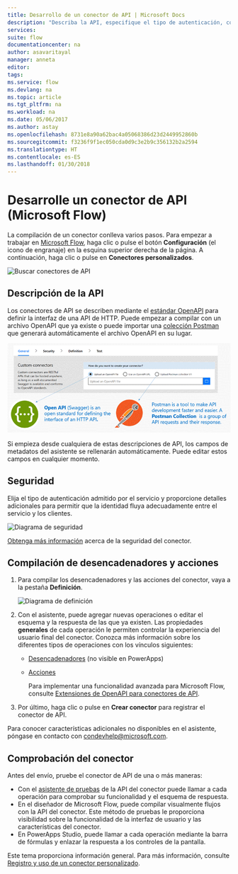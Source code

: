 ```yaml
---
title: Desarrollo de un conector de API | Microsoft Docs
description: "Describa la API, especifique el tipo de autenticación, compile desencadenadores y acciones y pruébelos."
services: 
suite: flow
documentationcenter: na
author: asavaritayal
manager: anneta
editor: 
tags: 
ms.service: flow
ms.devlang: na
ms.topic: article
ms.tgt_pltfrm: na
ms.workload: na
ms.date: 05/06/2017
ms.author: astay
ms.openlocfilehash: 8731e8a90a62bac4a05068386d23d2449952860b
ms.sourcegitcommit: f3236f9f1ec050cda0d9c3e2b9c356132b2a2594
ms.translationtype: HT
ms.contentlocale: es-ES
ms.lasthandoff: 01/30/2018
---
```

# <a name="develop-an-api-connector-microsoft-flow"></a>Desarrolle un conector de API (Microsoft Flow)
La compilación de un conector conlleva varios pasos. Para empezar a trabajar en [Microsoft Flow](https://flow.microsoft.com/), haga clic o pulse el botón **Configuración** (el icono de engranaje) en la esquina superior derecha de la página. A continuación, haga clic o pulse en **Conectores personalizados**.

![Buscar conectores de API](./media/api-connectors-dev/finding-custom-apis.png)

## <a name="describe-your-api"></a>Descripción de la API
Los conectores de API se describen mediante el [estándar OpenAPI](https://swagger.io/) para definir la interfaz de una API de HTTP. Puede empezar a compilar con un archivo OpenAPI que ya existe o puede importar una [colección Postman](https://www.getpostman.com/docs/collections) que generará automáticamente el archivo OpenAPI en su lugar. 

![Definir el diagrama de API](./media/api-connectors-dev/build-your-api-updated.png)

Si empieza desde cualquiera de estas descripciones de API, los campos de metadatos del asistente se rellenarán automáticamente. Puede editar estos campos en cualquier momento.  

## <a name="build-security"></a>Seguridad
Elija el tipo de autenticación admitido por el servicio y proporcione detalles adicionales para permitir que la identidad fluya adecuadamente entre el servicio y los clientes. 

![Diagrama de seguridad](./media/api-connectors-dev/security.png)

[Obtenga más información](register-custom-api.md) acerca de la seguridad del conector.

## <a name="build-triggers-and-actions"></a>Compilación de desencadenadores y acciones
1. Para compilar los desencadenadores y las acciones del conector, vaya a la pestaña **Definición**. 
   
    ![Diagrama de definición](./media/api-connectors-dev/definition.png)
2. Con el asistente, puede agregar nuevas operaciones o editar el esquema y la respuesta de las que ya existen. Las propiedades **generales** de cada operación le permiten controlar la experiencia del usuario final del conector. Conozca más información sobre los diferentes tipos de operaciones con los vínculos siguientes:
   
   * [Desencadenadores](customapi-webhooks.md) (no visible en PowerApps)
   * [Acciones](register-custom-api.md)
     
     Para implementar una funcionalidad avanzada para Microsoft Flow, consulte [Extensiones de OpenAPI para conectores de API](https://flow.microsoft.com/documentation/customapi-how-to-swagger/). 
3. Por último, haga clic o pulse en **Crear conector** para registrar el conector de API.

Para conocer características adicionales no disponibles en el asistente, póngase en contacto con [condevhelp@microsoft.com](mailto:condevhelp@microsoft.com).

## <a name="test-the-connector"></a>Comprobación del conector
Antes del envío, pruebe el conector de API de una o más maneras: 

* Con el [asistente de pruebas](https://flow.microsoft.com/blog/new-updates-custom-api/) de la API del conector puede llamar a cada operación para comprobar su funcionalidad y el esquema de respuesta.
* En el diseñador de Microsoft Flow, puede compilar visualmente flujos con la API del conector. Este método de pruebas le proporciona visibilidad sobre la funcionalidad de la interfaz de usuario y las características del conector.
* En PowerApps Studio, puede llamar a cada operación mediante la barra de fórmulas y enlazar la respuesta a los controles de la pantalla.

Este tema proporciona información general. Para más información, consulte [Registro y uso de un conector personalizado](register-custom-api.md).

